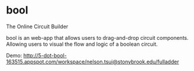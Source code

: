 # bool
The Online Circuit Builder

bool is an web-app that allows users to drag-and-drop circuit components. Allowing users to visual the flow and logic of a boolean circuit. 

Demo: 
http://5-dot-bool-163515.appspot.com/workspace/nelson.tsui@stonybrook.edu/fulladder
